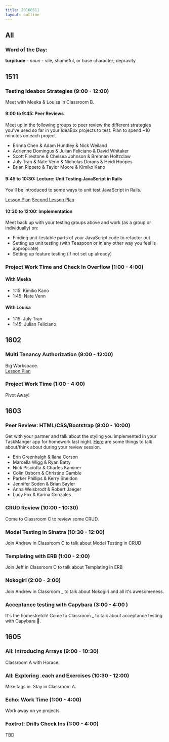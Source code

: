 ```yaml
---
title: 20160511
layout: outline
---
```

## All

### Word of the Day:

**turpitude** - _noun_ - vile, shameful, or base character; depravity


## 1511

### Testing Ideabox Strategies (9:00 - 12:00)

Meet with Meeka & Louisa in Classroom B.

#### 9:00 to 9:45: Peer Reviews

Meet up in the following groups to peer review the different strategies you've used so far in your IdeaBox projects to test. Plan to spend ~10 minutes on each project

* Erinna Chen & Adam Hundley & Nick Weiland
* Adrienne Domingus & Julian Feliciano & David Whitaker
* Scott Firestone & Chelsea Johnson & Brennan Holtzclaw
* July Tran & Nate Venn & Nicholas Dorans & Heidi Hoopes
* Brian Rippeto & Taylor Moore & Kimiko Kano

#### 9:45 to 10:30: Lecture: Unit Testing JavaScript in Rails

You'll be introduced to some ways to unit test JavaScript in Rails.

[Lesson Plan](https://github.com/turingschool/lesson_plans/blob/master/ruby_04-apis_and_scalability/testing_javascript_in_rails.markdown)
[Second Lesson Plan](https://github.com/turingschool/lesson_plans/blob/master/ruby_04-apis_and_scalability/full_stack_integration_testing_with_selenium.markdown)

#### 10:30 to 12:00: Implementation

Meet back up with your testing groups above and work (as a group or individually) on:
  - Finding unit-testable parts of your JavaScript code to refactor out
  - Setting up unit testing (with Teaspoon or in any other way you feel is appropriate)
  - Setting up feature testing (if not set up already)

### Project Work Time and Check In Overflow (1:00 - 4:00)

#### With Meeka

 * 1:15: Kimiko Kano
 * 1:45: Nate Venn

#### With Louisa

- 1:15: July Tran
- 1:45: Julian Feliciano

## 1602

### Multi Tenancy Authorization (9:00 - 12:00)

Big Workspace.  
[Lesson Plan](https://github.com/turingschool/lesson_plans/blob/master/ruby_03-professional_rails_applications/multitenancy_authorization.md)

### Project Work Time (1:00 - 4:00)

Pivot Away!


## 1603

### Peer Review: HTML/CSS/Bootstrap (9:00 - 10:00)

Get with your partner and talk about the styling you implemented in your TaskManger app for homework last night. [Here](https://gist.github.com/Carmer/52b20bbe29d89dfa3f00) are some things to talk about/think about during your review session.

* Erin Greenhalgh & Ilana Corson
* Marcella Wigg & Ryan Batty
* Nick Pisciotta & Charles Kaminer
* Colin Osborn & Christine Gamble
* Parker Phillips & Kerry Sheldon
* Jennifer Soden & Brian Sayler
* Anna Weisbrodt & Robert Jaeger
* Lucy Fox & Karina Gonzales

### CRUD Review (10:00 - 10:30)

Come to Classroom C to review some CRUD.

### Model Testing in Sinatra (10:30 - 12:00)

Join Andrew in Classroom C to talk about Model Testing in CRUD

### Templating with ERB (1:00 - 2:00)
Join Jeff in Classroom C to talk about Templating in ERB

### Nokogiri (2:00 - 3:00)

Join Andrew in Classroom _ to talk about Nokogiri and all it's awesomeness.

### Acceptance testing with Capybara (3:00 - 4:00 )

It's the homestretch! Come to Classroom _ to talk about acceptance testing with Capybara 🐻.


## 1605

### All: Introducing Arrays (9:00 - 10:30)

Classroom A with Horace.

### All: Exploring .each and Exercises (10:30 - 12:00)

Mike tags in.  Stay in Classroom A.

### Echo: Work Time (1:00 - 4:00)

Work away on ye projects.

### Foxtrot: Drills Check Ins (1:00 - 4:00)

TBD
